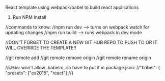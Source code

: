 React template using webpack/babel to build react applications 


1. Run NPM Install

//commands to know:
//npm run dev --> turns on webpack watch for updating changes
//npm run build --> runs webpack in dev mode

//DON'T FORGET TO CREATE A NEW GIT HUB REPO TO PUSH TO OR IT WILL OVERRIDE THE TEMPLATE!!

//git remote add <name> <new github url>
//git remote remove origin
//git remote rename <name> origin

//c9.io: won't allow .babelrc, so have to put it in package.json: 
  //"babel": {
    "presets": ["es2015", "react"]
  //}
